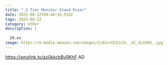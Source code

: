 ```yaml
---
title: " 2 Tier Monitor Stand Riser"
date: 2025-08-22T09:40:16.515Z
tags: 2025-08-22
Category: other
description: |
  
  29.xx
image: https://m.media-amazon.com/images/I/81v+CK3Jz2L._AC_SL1500_.jpg
---
```

https://amzlink.to/az0kkcbBvRKhF
AD
